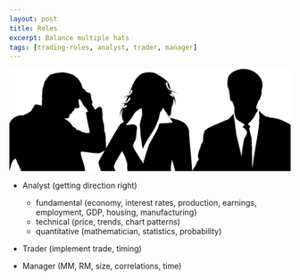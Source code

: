 ```yaml
---
layout: post
title: Roles
excerpt: Balance multiple hats
tags: [trading-roles, analyst, trader, manager]
---
```


<img src="/img/analyst-trader-manager.png" alt="Analyst, Trader, Manager" class="ali-right" />

* Analyst (getting direction right)
	* fundamental (economy, interest rates, production, earnings, employment, GDP, housing, manufacturing)
	* technical (price, trends, chart patterns)
	* quantitative (mathematician, statistics, probability)


* Trader (implement trade, timing)


* Manager (MM, RM, size, correlations, time)
